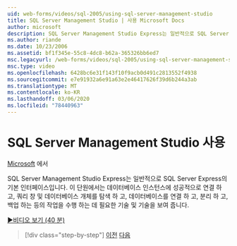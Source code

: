 ```yaml
---
uid: web-forms/videos/sql-2005/using-sql-server-management-studio
title: SQL Server Management Studio | 사용 Microsoft Docs
author: microsoft
description: SQL Server Management Studio Express는 일반적으로 SQL Server Express의 기본 인터페이스입니다. 이 단원에서는 필수 기술 및 스키 ...
ms.author: riande
ms.date: 10/23/2006
ms.assetid: bf1f345e-55c8-4dc8-b62a-365326bb6ed7
msc.legacyurl: /web-forms/videos/sql-2005/using-sql-server-management-studio
msc.type: video
ms.openlocfilehash: 6428bc6e31f143f10f9acb0d491c2813552f4938
ms.sourcegitcommit: e7e91932a6e91a63e2e46417626f39d6b244a3ab
ms.translationtype: MT
ms.contentlocale: ko-KR
ms.lasthandoff: 03/06/2020
ms.locfileid: "78440963"
---
```

# <a name="using-sql-server-management-studio"></a>SQL Server Management Studio 사용

[Microsoft](https://github.com/microsoft) 에서

SQL Server Management Studio Express는 일반적으로 SQL Server Express의 기본 인터페이스입니다. 이 단원에서는 데이터베이스 인스턴스에 성공적으로 연결 하 고, 쿼리 창 및 데이터베이스 개체를 탐색 하 고, 데이터베이스를 연결 하 고, 분리 하 고, 백업 하는 등의 작업을 수행 하는 데 필요한 기술 및 기술을 보여 줍니다.

[&#9654;비디오 보기 (40 분)](https://channel9.msdn.com/Blogs/ASP-NET-Site-Videos/using-sql-server-management-studio)

> [!div class="step-by-step"]
> [이전](connecting-your-web-application-to-sql-server-2005-express-edition.md)
> [다음](getting-started-with-reporting-services.md)
